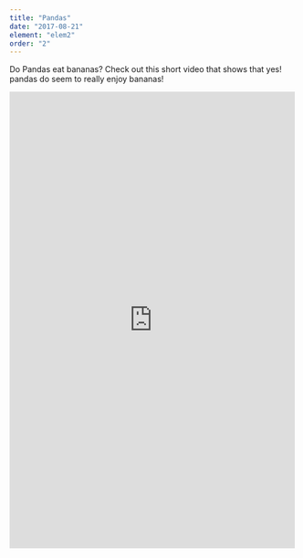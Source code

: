 ```yaml
---
title: "Pandas"
date: "2017-08-21"
element: "elem2"
order: "2"
---
```


Do Pandas eat bananas? Check out this short video that shows that yes! pandas do
seem to really enjoy bananas!

<iframe class="highcharts-iframe" src="https://app.everviz.com/embed/2wMHfoPdo/" title="Chart: Städteregion Aachen" style="border: 0; width: 500px;height: 800px"></iframe>
